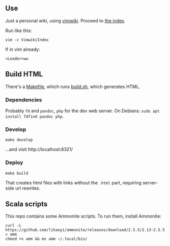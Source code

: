 ## Use

Just a personal wiki, using [vimwiki](https://github.com/vimwiki/vimwiki). Proceed to [the index](index.md).

Run like this:

	vim -c VimwikiIndex

If in vim already:

	<Leader>ww

## Build HTML

There's a [Makefile](Makefile), which runs [build.sh](build.sh), which generates HTML.

### Dependencies

Probably `fd` and `pandoc`, `php` for the dev web server. On Debians: `sudo apt install fdfind pandoc php`.

### Develop

	make develop

...and visit http://localhost:8321/

### Deploy

	make build

That creates html files with links without the `.html` part, requiring server-side url rewrites.

## Scala scripts

This repo contains some Ammonite scripts. To run them, install Ammonite:

	curl -L https://github.com/lihaoyi/ammonite/releases/download/2.5.5/2.13-2.5.5 > amm
	chmod +x amm && mv amm ~/.local/bin/

